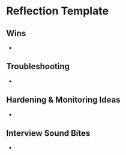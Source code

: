 # Reflection Template

## Wins
- 

## Troubleshooting
- 

## Hardening & Monitoring Ideas
- 

## Interview Sound Bites
- 